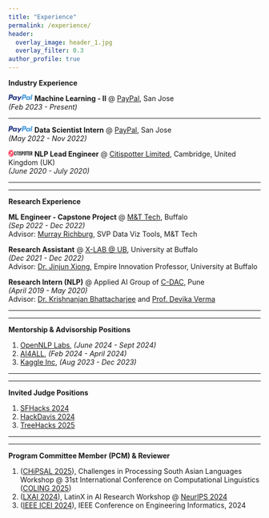 ```yaml
---
title: "Experience"
permalink: /experience/
header:
  overlay_image: header_1.jpg
  overlay_filter: 0.3
author_profile: true
---
```

<b>Industry Experience</b>

<img src = "/images/paypal_logo.png" width="48" height="13">   <b>Machine Learning - II</b> @ <a href="https://www.linkedin.com/company/paypal"> PayPal</a>, San Jose <br>
<i>(Feb 2023 - Present)</i><br>

___

<img src = "/images/paypal_logo.png" width="48" height="13">   <b>Data Scientist Intern</b> @ <a href="https://www.linkedin.com/company/paypal"> PayPal</a>, San Jose <br>
<i>(May 2022 - Nov 2022)</i><br>

<img src = "/images/citispotter.webp" width="48" height="13">   <b>NLP Lead Engineer</b> @ <a href="http://citispotter.com/"> Citispotter Limited</a>, Cambridge, United Kingdom (UK)<br>
<i>(June 2020 - July 2020)</i><br>

---
---

<b>Research Experience</b>

<b>ML Engineer - Capstone Project</b> @ <a href="https://www3.mtb.com/careers/technology-careers"> M&T Tech</a>, Buffalo <br>
<i>(Sep 2022 - Dec 2022)</i><br> 
Advisor: [Murray Richburg](https://www.linkedin.com/in/murrayrichburg/), SVP Data Viz Tools, M&T Tech<br>

<b>Research Assistant</b> @ <a href="https://www.xlab-ub.com/home"> X-LAB @ UB</a>, University at Buffalo<br>
<i>(Dec 2021 - Dec 2022)</i><br> 
Advisor: [Dr. Jinjun Xiong](https://www.xlab-ub.com/home), Empire Innovation Professor, University at Buffalo <br>

<b>Research Intern (NLP)</b> @ Applied AI Group of <a href="https://www.cdac.in/">C-DAC</a>, Pune<br>
<i>(April 2019 - May 2020)</i><br>
Advisor: [Dr. Krishnanjan Bhattacharjee](https://www.linkedin.com/in/dr-krishnanjan-bhattacharjee-b1852141/) and [Prof. Devika Verma](https://www.linkedin.com/in/devikaverma/)

---
---

<b>Mentorship & Advisorship Positions</b>

1. [OpenNLP Labs](https://www.linkedin.com/company/opennlp/), <i>(June 2024 - Sept 2024)</i><br>
2. [AI4ALL](https://ai-4-all.org/), <i>(Feb 2024 - April 2024)</i><br> 
3. [Kaggle Inc](https://www.kaggle.com/kagglex), <i>(Aug 2023 - Dec 2023)</i><br> 

---
---

<b>Invited Judge Positions</b>

1. [SFHacks 2024](https://www.linkedin.com/posts/paritoshkatre_sfhacks-sfbayarea-hackathon-activity-7183160116278407168-g7_G?utm_source=share&utm_medium=member_desktop)<br>
2. [HackDavis 2024](https://2024.hackdavis.io/)<br>
3. [TreeHacks 2025](https://www.treehacks.com/)<br>

---
---

<b>Program Committee Member (PCM) & Reviewer</b>

1. ([CHiPSAL 2025](https://aclanthology.org/2025.chipsal-1.pdf)), Challenges in Processing South Asian Languages Workshop @ 31st International Conference on Computational Linguistics ([COLING 2025](https://coling2025.org/))<br>
2. ([LXAI 2024](https://www.latinxinai.org/neurips-2024)), LatinX in AI Research Workshop @ [NeurIPS 2024](https://neurips.cc/)<br>
3. ([IEEE ICEI 2024](https://easychair.org/cfp/ICEI-2024)), IEEE Conference on Engineering Informatics, 2024



